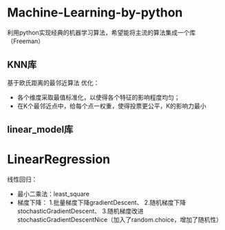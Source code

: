 # Machine-Learning-by-python
利用python实现经典的机器学习算法，希望能将主流的算法集成一个库（Freeman）

## KNN库
基于欧氏距离的最邻近算法
优化：
- 各个维度采取最值标准化，以使得各个特征的影响程度均匀；
- 在K个最邻近点中，给每个点一权重，使得投票更公平，K的影响力最小

## linear_model库
# LinearRegression
线性回归：
- 最小二乘法：least_square
- 梯度下降：
  1.批量梯度下降gradientDescent、
  2.随机梯度下降stochasticGradientDescent、
  3.随机梯度改进stochasticGradientDescentNice（加入了random.choice，增加了随机性）
